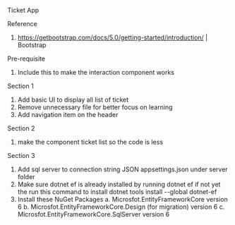 Ticket App

Reference 
1. https://getbootstrap.com/docs/5.0/getting-started/introduction/ | Bootstrap 

Pre-requisite
1. Include this <script src="https://cdn.jsdelivr.net/npm/bootstrap@5.0.2/dist/js/bootstrap.bundle.min.js" integrity="sha384-MrcW6ZMFYlzcLA8Nl+NtUVF0sA7MsXsP1UyJoMp4YLEuNSfAP+JcXn/tWtIaxVXM" crossorigin="anonymous"></script>
   to make the interaction component works

Section 1
1. Add basic UI to display all list of ticket
2. Remove unnecessary file for better focus on learning
3. Add navigation item on the header

Section 2
1. make the component ticket list so the code is less

Section 3
1. Add sql server to connection string JSON appsettings.json  under server folder
2. Make sure dotnet ef is already installed by running dotnet ef if not yet the run this command to install
   dotnet tools install --global dotnet-ef
3. Install these NuGet Packages
   a. Microsfot.EntityFrameworkCore version 6
   b. Microsfot.EntityFrameworkCore.Design (for migration) version 6
   c. Microsfot.EntityFrameworkCore.SqlServer version 6